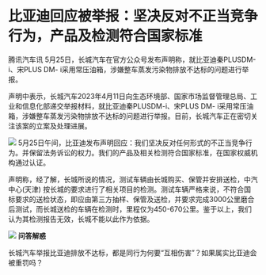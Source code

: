 # 比亚迪回应被举报：坚决反对不正当竞争行为，产品及检测符合国家标准

腾讯汽车讯 5月25日，长城汽车在官方公众号发布声明称，就比亚迪秦PLUSDM-i、宋PLUS DM-
i采用常压油箱，涉嫌整车蒸发污染物排放不达标的问题进行举报。

声明中表示，长城汽车2023年4月11日向生态环境部、国家市场监督管理总局、工业和信息化部递交举报材料，就比亚迪秦PLUSDM-i、宋PLUS DM-
i采用常压油箱，涉嫌整车蒸发污染物排放不达标的问题进行举报。目前，长城汽车正在密切关注该案的立案及处理进展。

![](https://inews.gtimg.com/om_bt/OC9cxP3vR9M_FACPAGlVCBzw4OBuiTEXrdzk7mBIFsJZwAA/1000)
5月25日午间，比亚迪发布声明回应：我们坚决反对任何形式的不正当竞争行为。并保留法务诉讼的权力。我们的产品及相关检测符合国家标准，在国家权威机构通过认证。

声明称，经了解，长城所说的情况，测试车辆由长城购买、保管并安排送检，中汽中心(天津)
按长城的要求进行了相关项目的检测。测试车辆严格来说，不符合国标要求的送检状态，即应由第三方抽样、保管及送检，并要求完成3000公里磨合后测试，而长城送检的车辆在检测时，里程仅为450-670公里。鉴于以上，我们认为其检测报告无效，长城不能以此作为依据。

![](https://inews.gtimg.com/news_bt/OXOFRBQdzMvLnt7H8tX3XvsxgkZcJRPwuGk8Ha41ihcqUAA/1000)
**问答解惑**

长城汽车举报比亚迪排放不达标，都是同行为何要“互相伤害”？如果属实比亚迪会被重罚吗？


